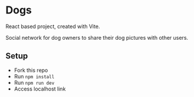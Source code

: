 # Dogs

React based project, created with Vite.

Social network for dog owners to share their dog pictures with other users.

## Setup
- Fork this repo
- Run ``` npm install ```
- Run ``` npm run dev ```
- Access localhost link
